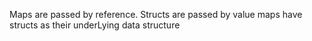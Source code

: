Maps are passed by reference.
Structs are passed by value
maps have structs as their underLying data structure